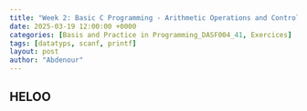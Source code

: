 ```yaml
---
title: "Week 2: Basic C Programming - Arithmetic Operations and Control Statements"
date: 2025-03-19 12:00:00 +0000
categories: [Basis and Practice in Programming_DASF004_41, Exercices]
tags: [datatyps, scanf, printf]
layout: post
author: "Abdenour"
---
```


## HELOO
